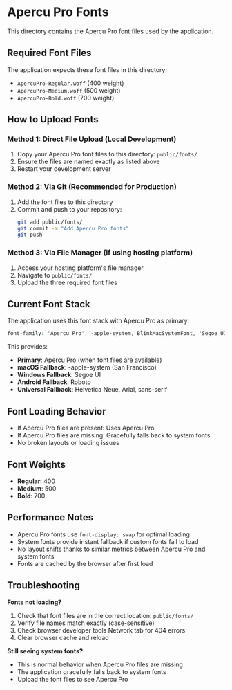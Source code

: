 # Apercu Pro Fonts

This directory contains the Apercu Pro font files used by the application.

## Required Font Files

The application expects these font files in this directory:
- `ApercuPro-Regular.woff` (400 weight)
- `ApercuPro-Medium.woff` (500 weight)
- `ApercuPro-Bold.woff` (700 weight)

## How to Upload Fonts

### Method 1: Direct File Upload (Local Development)
1. Copy your Apercu Pro font files to this directory: `public/fonts/`
2. Ensure the files are named exactly as listed above
3. Restart your development server

### Method 2: Via Git (Recommended for Production)
1. Add the font files to this directory
2. Commit and push to your repository:
   ```bash
   git add public/fonts/
   git commit -m "Add Apercu Pro fonts"
   git push
   ```

### Method 3: Via File Manager (if using hosting platform)
1. Access your hosting platform's file manager
2. Navigate to `public/fonts/`
3. Upload the three required font files

## Current Font Stack

The application uses this font stack with Apercu Pro as primary:
```css
font-family: 'Apercu Pro', -apple-system, BlinkMacSystemFont, 'Segoe UI', Roboto, 'Helvetica Neue', Arial, sans-serif;
```

This provides:
- **Primary**: Apercu Pro (when font files are available)
- **macOS Fallback**: -apple-system (San Francisco)
- **Windows Fallback**: Segoe UI
- **Android Fallback**: Roboto
- **Universal Fallback**: Helvetica Neue, Arial, sans-serif

## Font Loading Behavior

- If Apercu Pro files are present: Uses Apercu Pro
- If Apercu Pro files are missing: Gracefully falls back to system fonts
- No broken layouts or loading issues

## Font Weights

- **Regular**: 400
- **Medium**: 500
- **Bold**: 700

## Performance Notes

- Apercu Pro fonts use `font-display: swap` for optimal loading
- System fonts provide instant fallback if custom fonts fail to load
- No layout shifts thanks to similar metrics between Apercu Pro and system fonts
- Fonts are cached by the browser after first load

## Troubleshooting

**Fonts not loading?**
1. Check that font files are in the correct location: `public/fonts/`
2. Verify file names match exactly (case-sensitive)
3. Check browser developer tools Network tab for 404 errors
4. Clear browser cache and reload

**Still seeing system fonts?**
- This is normal behavior when Apercu Pro files are missing
- The application gracefully falls back to system fonts
- Upload the font files to see Apercu Pro
